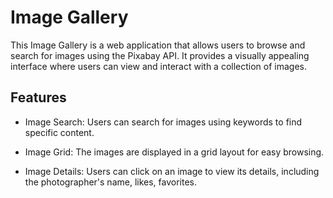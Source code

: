 # Image Gallery
This Image Gallery is a web application that allows users to browse and search for images using the Pixabay API. It provides a visually appealing interface where users can view and interact with a collection of images.

## Features
* Image Search: Users can search for images using keywords to find specific content.

* Image Grid: The images are displayed in a grid layout for easy browsing.

* Image Details: Users can click on an image to view its details, including the photographer's name, likes, favorites.